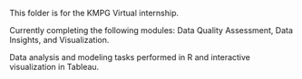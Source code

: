 This folder is for the KMPG Virtual internship. 

Currently completing the following modules: Data Quality Assessment, Data Insights, and Visualization. 

Data analysis and modeling tasks performed in R and interactive visualization in Tableau.
